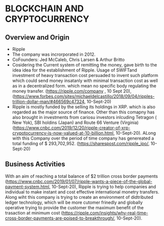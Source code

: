 # BLOCKCHAIN AND CRYPTOCURRENCY

## Overview and Origin

* Ripple
* The company was incrorporated in 2012.
* CoFounders: Jed McCaleb, Chris Larsen & Arthur Britto
* Cosidering the Current system of remitting the money, gave birth to the idea idea for the establishment of Ripple. Usage of SWIFTand investment of heavy transaction cost persuaded to invent such platform which could send money insatanly with minimal transaction cost as well as in a decentralized form. which mean no specific body regulating the money transfer. (https://ripple.com/company , 10 Sept 20), (https://www.forbes.com/sites/michaeldelcastillo/2018/09/04/ripples-trillion-dollar-man/#466569c47324, 10-Sept-20)
* Ripple is mostly funded by the selling its holdings in XRP. which is also regarded as the major source of finance. Other than this comapny has also brought in investments from cariosu investors inlcuding Tetragon ( New Yok), SBI holdins (Japan) and Route 66 Venture (Virginia) (https://www.cnbc.com/2019/12/20/ripple-creator-of-xrp-crypotocurrency-is-now-valued-at-10-billion.html, 10-Sept-20). ALong with this Company over the period of time company has genereated a total funding of $ 293,702,952. (https://sharespost.com/ripple_ipo/, 10-Sept-20)

## Business Activities
With an aim of reaching a total balance of $2 trillion cross border payments (https://www.cnbc.com/2019/01/07/ripple-wants-a-piece-of-the-global-payment-system.html, 10-Sept-20), Ripple is trying to help companies and individual to make instant and cost effective international monetry transfers. Along wiht this company is trying to create an environment of didtributed ledger technology, which will be more cutomer frinedly and globally operative trying to provide the customer the maximum benefit of the trasaction at minimum cost (https://ripple.com/insights/why-real-time-cross-border-payments-are-poised-to-breakthrough/, 10-Sept-20).

